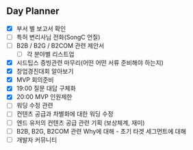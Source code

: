 ## Day Planner
- [x] 부서 별 보고서 확인
- [ ] 특허 변리사님 전화(SongC 언질)
- [ ] B2B / B2G / B2COM 관련 제안서
	- [ ] 각 분야별 리스트업
- [x] 시드팁스 증빙관련 마무리(어떤 어떤 서류 준비해야 하는지)
- [x] 창업경진대회 알아보기
- [x] MVP 회의준비
- [x] 19:00 질문 대답 구체화
- [x] 20:00 MVP 인원제한
- [ ] 워딩 수정 관련
- [ ] 컨텐츠 공급과 차별화에 대한 워딩 수정
- [ ] 엔드 유저의 컨텐츠 공급 관련 기획 (보상체계, 재미) 
- [ ] B2B, B2G, B2COM 관련 Why에 대해 - 초기 타겟 세그먼트에 대해
- [ ] 개발자 커뮤니티